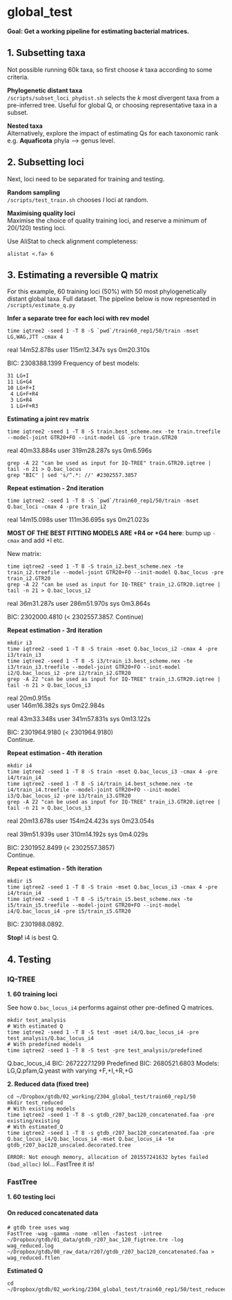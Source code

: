 # global_test  

**Goal: Get a working pipeline for estimating bacterial matrices.**

## 1. Subsetting taxa  

Not possible running 60k taxa, so first choose *k* taxa according to some criteria.  

**Phylogenetic distant taxa**  
`/scripts/subset_loci_phydist.sh` selects the *k* most divergent taxa from a pre-inferred tree. Useful for global Q, or choosing representative taxa in a subset.  

**Nested taxa**  
Alternatively, explore the impact of estimating Qs for each taxonomic rank e.g. **Aquaficota** phyla --> genus level.  

## 2. Subsetting loci  

Next, loci need to be separated for training and testing.  

**Random sampling**  
`/scripts/test_train.sh` chooses *l* loci at random.  

**Maximising quality loci**  
Maximise the choice of quality training loci, and reserve a minimum of 20(/120) testing loci.  

Use AliStat to check alignment completeness:  
```
alistat <.fa> 6
```

## 3. Estimating a reversible Q matrix

For this example, 60 training loci (50%) with 50 most phylogenetically distant global taxa. Full dataset. The pipeline below is now represented in `/scripts/estimate_q.py`

**Infer a separate tree for each loci with rev model**  

```
time iqtree2 -seed 1 -T 8 -S `pwd`/train60_rep1/50/train -mset LG,WAG,JTT -cmax 4
```

real    14m52.878s 
user    115m12.347s
sys     0m20.310s  

BIC: 2308388.1399
Frequency of best models:
```
31 LG+I
11 LG+G4
10 LG+F+I
 4 LG+F+R4
 3 LG+R4
 1 LG+F+R3
```

**Estimating a joint rev matrix**  

```
time iqtree2 -seed 1 -T 8 -S train.best_scheme.nex -te train.treefile --model-joint GTR20+FO --init-model LG -pre train.GTR20
```  

real    40m33.884s 
user    319m28.287s
sys     0m6.596s   

```
grep -A 22 "can be used as input for IQ-TREE" train.GTR20.iqtree | tail -n 21 > Q.bac_locus
grep "BIC" | sed 's/^.*: //' #2302557.3857
```

**Repeat estimation - 2nd iteration**  

```
time iqtree2 -seed 1 -T 8 -S `pwd`/train60_rep1/50/train -mset Q.bac_loci -cmax 4 -pre train_i2
```

real    14m15.098s 
user    111m36.695s
sys     0m21.023s  

**MOST OF THE BEST FITTING MODELS ARE +R4 or +G4 here**: bump up `-cmax` and add +I etc.  

New matrix:  
```
time iqtree2 -seed 1 -T 8 -S train_i2.best_scheme.nex -te train_i2.treefile --model-joint GTR20+FO --init-model Q.bac_locus -pre train_i2.GTR20
grep -A 22 "can be used as input for IQ-TREE" train_i2.GTR20.iqtree | tail -n 21 > Q.bac_locus_i2
```  

real    36m31.287s 
user    286m51.970s
sys     0m3.864s   

BIC: 2302000.4810 (< 2302557.3857. Continue)  

**Repeat estimation - 3rd iteration**  

```
mkdir i3
time iqtree2 -seed 1 -T 8 -S train -mset Q.bac_locus_i2 -cmax 4 -pre i3/train_i3
time iqtree2 -seed 1 -T 8 -S i3/train_i3.best_scheme.nex -te i3/train_i3.treefile --model-joint GTR20+FO --init-model i2/Q.bac_locus_i2 -pre i2/train_i2.GTR20
grep -A 22 "can be used as input for IQ-TREE" train_i3.GTR20.iqtree | tail -n 21 > Q.bac_locus_i3
```

real    20m0.915s   
user    146m16.382s 
sys     0m22.984s   

real    43m33.348s 
user    341m57.831s
sys     0m13.122s  

BIC: 2301964.9180 (< 2301964.9180)  
Continue.  

**Repeat estimation - 4th iteration**  

```
mkdir i4
time iqtree2 -seed 1 -T 8 -S train -mset Q.bac_locus_i3 -cmax 4 -pre i4/train_i4
time iqtree2 -seed 1 -T 8 -S i4/train_i4.best_scheme.nex -te i4/train_i4.treefile --model-joint GTR20+FO --init-model i3/Q.bac_locus_i2 -pre i3/train_i3.GTR20
grep -A 22 "can be used as input for IQ-TREE" train_i3.GTR20.iqtree | tail -n 21 > Q.bac_locus_i3
```

real    20m13.678s 
user    154m24.423s
sys     0m23.054s  

real    39m51.939s 
user    310m14.192s
sys     0m4.029s   

BIC: 2301952.8499 (< 2302557.3857)  
Continue.  

**Repeat estimation - 5th iteration**  

```
mkdir i5
time iqtree2 -seed 1 -T 8 -S train -mset Q.bac_locus_i3 -cmax 4 -pre i4/train_i4
time iqtree2 -seed 1 -T 8 -S i5/train_i5.best_scheme.nex -te i5/train_i5.treefile --model-joint GTR20+FO --init-model i4/Q.bac_locus_i4 -pre i5/train_i5.GTR20
```

BIC: 2301988.0892.

**Stop!** i4 is best Q.  

## 4. Testing  

### IQ-TREE

**1. 60 training loci**  

See how `Q.bac_locus_i4` performs against other pre-defined Q matrices.  
```
mkdir test_analysis
# With estimated Q
time iqtree2 -seed 1 -T 8 -S test -mset i4/Q.bac_locus_i4 -pre test_analysis/Q.bac_locus_i4
# With predefined models
time iqtree2 -seed 1 -T 8 -S test -pre test_analysis/predefined  
```

Q.bac_locus_i4 BIC: 2672227.1299
Predefined BIC: 2680521.6803 Models: LG,Q.pfam,Q.yeast with varying +F,+I,+R,+G

**2. Reduced data (fixed tree)**
```
cd ~/Dropbox/gtdb/02_working/2304_global_test/train60_rep1/50
mkdir test_reduced
# With existing models  
time iqtree2 -seed 1 -T 8 -s gtdb_r207_bac120_concatenated.faa -pre existing/existing
# With estimated_Q
time iqtree2 -seed 1 -T 8 -s gtdb_r207_bac120_concatenated.faa -pre Q.bac_locus_i4/Q.bac_locus_i4 -mset Q.bac_locus_i4 -te gtdb_r207_bac120_unscaled.decorated.tree
```

`ERROR: Not enough memory, allocation of 201557241632 bytes failed (bad_alloc)` lol...  FastTree it is!  

### FastTree  

**1. 60 testing loci**  

#### On reduced concatenated data


```
# gtdb tree uses wag  
FastTree -wag -gamma -nome -mllen -fastest -intree ~/Dropbox/gtdb/01_data/gtdb_r207_bac_120_figtree.tre -log wag_reduced.log ~/Dropbox/gtdb/00_raw_data/r207/gtdb_r207_bac120_concatenated.faa > wag_reduced.ftlen
```

**Estimated Q**
```
cd ~/Dropbox/gtdb/02_working/2304_global_test/train60_rep1/50/test_reduced/ft_q


```
